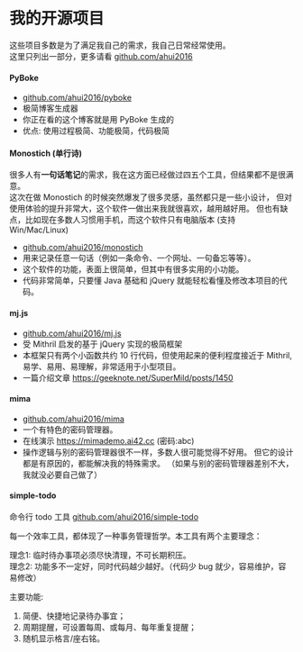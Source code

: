 # 我的开源项目

这些项目多数是为了满足我自己的需求，我自己日常经常使用。  
这里只列出一部分，更多请看 [github.com/ahui2016](https://github.com/ahui2016)

#### PyBoke

- [github.com/ahui2016/pyboke](https://github.com/ahui2016/pyboke)
- 极简博客生成器
- 你正在看的这个博客就是用 PyBoke 生成的
- 优点: 使用过程极简、功能极简，代码极简

#### Monostich (单行诗)

很多人有**一句话笔记**的需求，我在这方面已经做过四五个工具，但结果都不是很满意。  
这次在做 Monostich 的时候突然爆发了很多灵感，虽然都只是一些小设计，
但对使用体验的提升非常大，这个软件一做出来我就很喜欢，越用越好用。
但也有缺点，比如现在多数人习惯用手机，而这个软件只有电脑版本 (支持 Win/Mac/Linux)

- [github.com/ahui2016/monostich](https://github.com/ahui2016/monostich)
- 用来记录任意一句话（例如一条命令、一个网址、一句备忘等等）。
- 这个软件的功能，表面上很简单，但其中有很多实用的小功能。
- 代码非常简单，只要懂 Java 基础和 jQuery 就能轻松看懂及修改本项目的代码。

#### mj.js

- [github.com/ahui2016/mj.js](https://github.com/ahui2016/mj.js)
- 受 Mithril 启发的基于 jQuery 实现的极简框架
- 本框架只有两个小函数共约 10 行代码，但使用起来的便利程度接近于 Mithril,
  易学、易用、易理解，非常适用于小型项目。
- 一篇介绍文章 <https://geeknote.net/SuperMild/posts/1450>

#### mima

- [github.com/ahui2016/mima](https://github.com/ahui2016/mima)
- 一个有特色的密码管理器。
- 在线演示 <https://mimademo.ai42.cc> (密码:abc)
- 操作逻辑与别的密码管理器很不一样，多数人很可能觉得不好用。
  但它的设计都是有原因的，都能解决我的特殊需求。
  （如果与别的密码管理器差别不大，我就没必要自己做了）

#### simple-todo

命令行 todo 工具 [github.com/ahui2016/simple-todo](https://github.com/ahui2016/simple-todo)

每一个效率工具，都体现了一种事务管理哲学。本工具有两个主要理念：

理念1: 临时待办事项必须尽快清理，不可长期积压。  
理念2: 功能多不一定好，同时代码越少越好。（代码少 bug 就少，容易维护，容易修改）

主要功能:

1. 简便、快捷地记录待办事宜；
2. 周期提醒，可设置每周、或每月、每年重复提醒；
3. 随机显示格言/座右铭。

